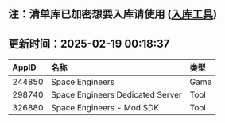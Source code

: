 ## 注：清单库已加密想要入库请使用 ([入库工具](https://github.com/BlankTMing/ManifestAutoUpdate/releases))

## 更新时间：2025-02-19 00:18:37
| AppID | 名称 | 类型  |
| :-------------------- | :----------------------------- | :----------- |
| 244850 | Space Engineers| Game |
| 298740 | Space Engineers Dedicated Server| Tool |
| 326880 | Space Engineers - Mod SDK| Tool |
